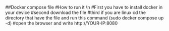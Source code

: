 ##Docker compose file 
#How to run it \n 
#First you have to install docker in your device 
#second download the file 
#third if you are linux cd the directory that have the file and run this command (sudo docker compose up -d)
#open the browser and write http://YOUR-IP:8080 

